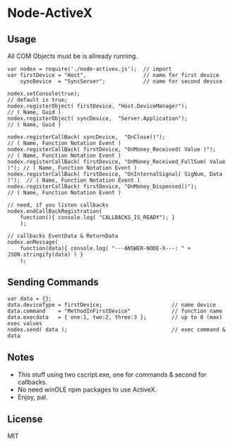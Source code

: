 Node-ActiveX
==================

Usage
---------------------
All COM Objects must be is allready running.
```
var nodex = require('./node-activex.js');  // import
var firstDevice = "Host",                  // name for first device
    syncDevice  = "SyncServer";            // name for second device

nodex.setConsole(true);                                                    // default is true;
nodex.registerObject( firstDevice, "Host.DeviceManager");                  // ( Name, Guid )
nodex.registerObject( syncDevice,  "Server.Application");                  // ( Name, Guid )

nodex.registerCallBack( syncDevice,  "OnClose()");                         // ( Name, Function Notation Event )
nodex.registerCallBack( firstDevice, "OnMoney_Received( Value )");         // ( Name, Function Notation Event )
nodex.registerCallBack( firstDevice, "OnMoney_Received_FullSum( Value )"); // ( Name, Function Notation Event )
nodex.registerCallBack( firstDevice, "OnInternalSignal( SigNum, Data )");  // ( Name, Function Notation Event )
nodex.registerCallBack( firstDevice, "OnMoney_Dispensed()");               // ( Name, Function Notation Event )

// need, if you listen callbacks
nodex.endCallBackRegistration(
    function(){ console.log( "CALLBACKS_IS_READY"); }
    );

// callbacks EventData & ReturnData
nodex.onMessage(
    function(data){ console.log( "---ANSWER-NODE-X---: " + JSON.stringify(data) ) }
    );
```

Sending Commands
---------------------

```
var data = {};
data.deviceType = firstDevice;                      // name device
data.command    = "MethodInFirstDevice"             // function name
data.execdata   = { one:1, two:2, three:3 };        // up to 8 (max) exec values
nodex.send( data );                                 // exec command & data
```

Notes
---------------------

 - This stuff using two cscript.exe, one for commands & second for callbacks.
 - No need winOLE npm packages to use ActiveX.
 - Enjoy, pal.

License
----

MIT